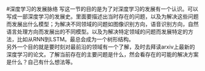 #深度学习的发展脉络
写这一节的目的是为了对深度学习的发展有一个认识。可以写成一部深度学习的发展史。里面要描述出当时存在的问题，以及为解决这些问题而发展出什么模型；为解决不同领域的问题如图像识别方向，语音识别方向，自然语言处理方向而发展出的不同模型。以及为解决特定领域的问题而发展特定的方法，比如从RNN到LSTM。最总会成为一个树形结构。  
另外一个目的就是要时刻对最前沿的领域有一个了解，及时去拜读arxiv上最新的深度学习的论文。了解当前存在的主要问题是什么，然会看存在的可能的解决方案是什么？自己有什么想法等。
